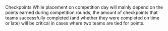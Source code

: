 

Checkpoints
While placement on competition day will mainly depend on the points earned during competition rounds, the amount of checkpoints that teams successfully completed (and whether they were completed on time or late) will be critical in cases where two teams are tied for points.
